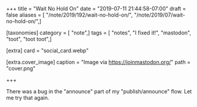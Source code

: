 +++
title = "Wait No Hold On"
date = "2019-07-11 21:44:58-07:00"
draft = false
aliases = [ "/note/2019/192/wait-no-hold-on/", "/note/2019/07/wait-no-hold-on/",]

[taxonomies]
category = [ "note",]
tags = [ "notes", "I fixed it!", "mastodon", "toot", "toot toot",]

[extra]
card = "social_card.webp"

[extra.cover_image]
caption = "Image via https://joinmastodon.org/"
path = "cover.png"

+++

There was a bug in the "announce" part of my "publish/announce" flow. Let me try
that again.
